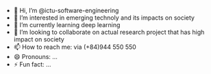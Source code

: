 - 👋 Hi, I’m @ictu-software-engineering
- 👀 I’m interested in emerging technoly and its impacts on society 
- 🌱 I’m currently learning deep learning
- 💞️ I’m looking to collaborate on actual research project that has high impact on society
- 📫 How to reach me: via (+84)944 550 550
- 😄 Pronouns: ...
- ⚡ Fun fact: ...

<!---
ictu-software-engineering/ictu-software-engineering is a ✨ special ✨ repository because its `README.md` (this file) appears on your GitHub profile.
You can click the Preview link to take a look at your changes.
--->
